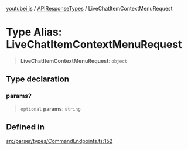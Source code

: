 [youtubei.js](../../../README.md) / [APIResponseTypes](../README.md) / LiveChatItemContextMenuRequest

# Type Alias: LiveChatItemContextMenuRequest

> **LiveChatItemContextMenuRequest**: `object`

## Type declaration

### params?

> `optional` **params**: `string`

## Defined in

[src/parser/types/CommandEndpoints.ts:152](https://github.com/LuanRT/YouTube.js/blob/e54e499ff553dab51e6d9d1aebc090b50fec29ba/src/parser/types/CommandEndpoints.ts#L152)
